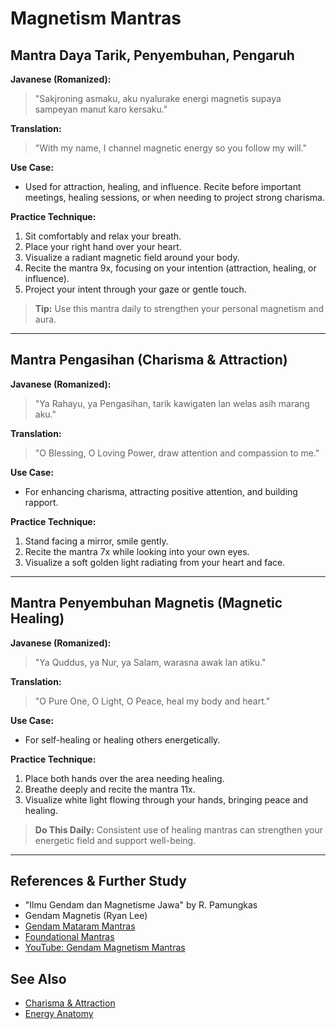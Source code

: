 # Magnetism Mantras

## Mantra Daya Tarik, Penyembuhan, Pengaruh
**Javanese (Romanized):**
> "Sakjroning asmaku, aku nyalurake energi magnetis supaya sampeyan manut karo kersaku."

**Translation:**
> "With my name, I channel magnetic energy so you follow my will."

**Use Case:**
- Used for attraction, healing, and influence. Recite before important meetings, healing sessions, or when needing to project strong charisma.

**Practice Technique:**
1. Sit comfortably and relax your breath.
2. Place your right hand over your heart.
3. Visualize a radiant magnetic field around your body.
4. Recite the mantra 9x, focusing on your intention (attraction, healing, or influence).
5. Project your intent through your gaze or gentle touch.

> **Tip:**
> Use this mantra daily to strengthen your personal magnetism and aura.

---

## Mantra Pengasihan (Charisma & Attraction)
**Javanese (Romanized):**
> "Ya Rahayu, ya Pengasihan, tarik kawigaten lan welas asih marang aku."

**Translation:**
> "O Blessing, O Loving Power, draw attention and compassion to me."

**Use Case:**
- For enhancing charisma, attracting positive attention, and building rapport.

**Practice Technique:**
1. Stand facing a mirror, smile gently.
2. Recite the mantra 7x while looking into your own eyes.
3. Visualize a soft golden light radiating from your heart and face.

---

## Mantra Penyembuhan Magnetis (Magnetic Healing)
**Javanese (Romanized):**
> "Ya Quddus, ya Nur, ya Salam, warasna awak lan atiku."

**Translation:**
> "O Pure One, O Light, O Peace, heal my body and heart."

**Use Case:**
- For self-healing or healing others energetically.

**Practice Technique:**
1. Place both hands over the area needing healing.
2. Breathe deeply and recite the mantra 11x.
3. Visualize white light flowing through your hands, bringing peace and healing.

> **Do This Daily:**
> Consistent use of healing mantras can strengthen your energetic field and support well-being.

---

## References & Further Study
- "Ilmu Gendam dan Magnetisme Jawa" by R. Pamungkas
- Gendam Magnetis (Ryan Lee)
- [Gendam Mataram Mantras](gendam-mataram-mantras.md)
- [Foundational Mantras](foundational_mantras.md)
- [YouTube: Gendam Magnetism Mantras](https://www.youtube.com/results?search_query=gendam+magnetism+mantra)

## See Also
- [Charisma & Attraction](../08_applications/charisma_attraction.md)
- [Energy Anatomy](../02_energy_systems/energy_anatomy.md)
